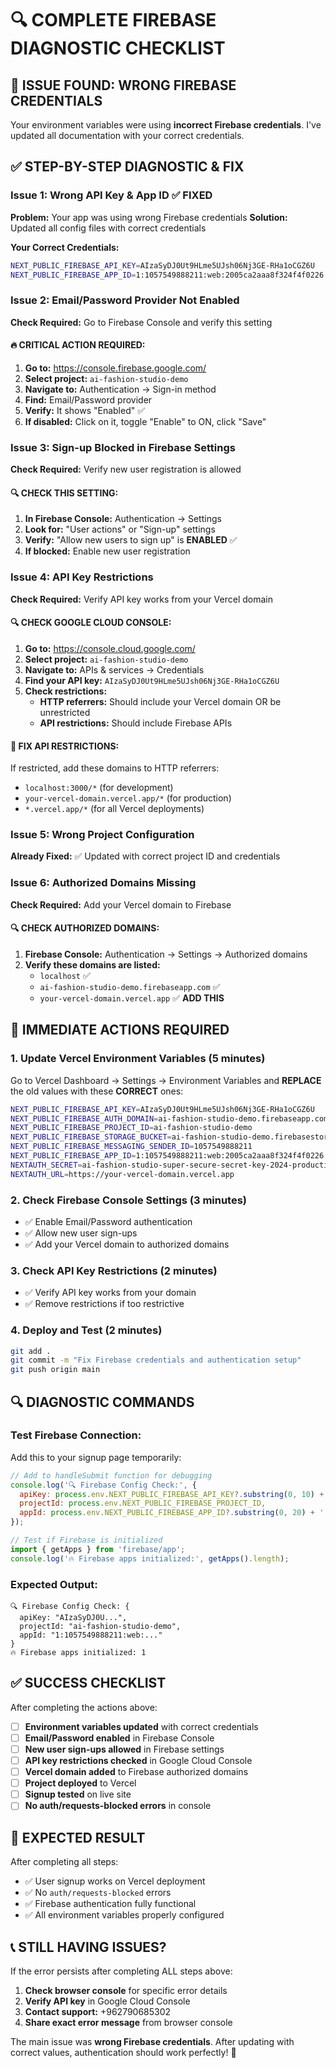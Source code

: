 # 🔍 COMPLETE FIREBASE DIAGNOSTIC CHECKLIST

## 🚨 ISSUE FOUND: WRONG FIREBASE CREDENTIALS

Your environment variables were using **incorrect Firebase credentials**. I've updated all documentation with your correct credentials.

## ✅ STEP-BY-STEP DIAGNOSTIC & FIX

### **Issue 1: Wrong API Key & App ID** ✅ FIXED
**Problem:** Your app was using wrong Firebase credentials
**Solution:** Updated all config files with correct credentials

**Your Correct Credentials:**
```bash
NEXT_PUBLIC_FIREBASE_API_KEY=AIzaSyDJ0Ut9HLme5UJsh06Nj3GE-RHa1oCGZ6U
NEXT_PUBLIC_FIREBASE_APP_ID=1:1057549888211:web:2005ca2aaa8f324f4f0226
```

### **Issue 2: Email/Password Provider Not Enabled**
**Check Required:** Go to Firebase Console and verify this setting

#### 🔥 CRITICAL ACTION REQUIRED:
1. **Go to:** https://console.firebase.google.com/
2. **Select project:** `ai-fashion-studio-demo`
3. **Navigate to:** Authentication → Sign-in method
4. **Find:** Email/Password provider
5. **Verify:** It shows "Enabled" ✅
6. **If disabled:** Click on it, toggle "Enable" to ON, click "Save"

### **Issue 3: Sign-up Blocked in Firebase Settings**
**Check Required:** Verify new user registration is allowed

#### 🔍 CHECK THIS SETTING:
1. **In Firebase Console:** Authentication → Settings
2. **Look for:** "User actions" or "Sign-up" settings
3. **Verify:** "Allow new users to sign up" is **ENABLED** ✅
4. **If blocked:** Enable new user registration

### **Issue 4: API Key Restrictions**
**Check Required:** Verify API key works from your Vercel domain

#### 🔍 CHECK GOOGLE CLOUD CONSOLE:
1. **Go to:** https://console.cloud.google.com/
2. **Select project:** `ai-fashion-studio-demo`
3. **Navigate to:** APIs & services → Credentials
4. **Find your API key:** `AIzaSyDJ0Ut9HLme5UJsh06Nj3GE-RHa1oCGZ6U`
5. **Check restrictions:**
   - **HTTP referrers:** Should include your Vercel domain OR be unrestricted
   - **API restrictions:** Should include Firebase APIs

#### 🔧 FIX API RESTRICTIONS:
If restricted, add these domains to HTTP referrers:
- `localhost:3000/*` (for development)
- `your-vercel-domain.vercel.app/*` (for production)
- `*.vercel.app/*` (for all Vercel deployments)

### **Issue 5: Wrong Project Configuration**
**Already Fixed:** ✅ Updated with correct project ID and credentials

### **Issue 6: Authorized Domains Missing**
**Check Required:** Add your Vercel domain to Firebase

#### 🔍 CHECK AUTHORIZED DOMAINS:
1. **Firebase Console:** Authentication → Settings → Authorized domains
2. **Verify these domains are listed:**
   - `localhost` ✅
   - `ai-fashion-studio-demo.firebaseapp.com` ✅
   - `your-vercel-domain.vercel.app` ✅ **ADD THIS**

## 🎯 IMMEDIATE ACTIONS REQUIRED

### **1. Update Vercel Environment Variables** (5 minutes)
Go to Vercel Dashboard → Settings → Environment Variables and **REPLACE** the old values with these **CORRECT** ones:

```bash
NEXT_PUBLIC_FIREBASE_API_KEY=AIzaSyDJ0Ut9HLme5UJsh06Nj3GE-RHa1oCGZ6U
NEXT_PUBLIC_FIREBASE_AUTH_DOMAIN=ai-fashion-studio-demo.firebaseapp.com
NEXT_PUBLIC_FIREBASE_PROJECT_ID=ai-fashion-studio-demo
NEXT_PUBLIC_FIREBASE_STORAGE_BUCKET=ai-fashion-studio-demo.firebasestorage.app
NEXT_PUBLIC_FIREBASE_MESSAGING_SENDER_ID=1057549888211
NEXT_PUBLIC_FIREBASE_APP_ID=1:1057549888211:web:2005ca2aaa8f324f4f0226
NEXTAUTH_SECRET=ai-fashion-studio-super-secure-secret-key-2024-production
NEXTAUTH_URL=https://your-vercel-domain.vercel.app
```

### **2. Check Firebase Console Settings** (3 minutes)
- ✅ Enable Email/Password authentication
- ✅ Allow new user sign-ups
- ✅ Add your Vercel domain to authorized domains

### **3. Check API Key Restrictions** (2 minutes)
- ✅ Verify API key works from your domain
- ✅ Remove restrictions if too restrictive

### **4. Deploy and Test** (2 minutes)
```bash
git add .
git commit -m "Fix Firebase credentials and authentication setup"
git push origin main
```

## 🔍 DIAGNOSTIC COMMANDS

### **Test Firebase Connection:**
Add this to your signup page temporarily:

```javascript
// Add to handleSubmit function for debugging
console.log('🔍 Firebase Config Check:', {
  apiKey: process.env.NEXT_PUBLIC_FIREBASE_API_KEY?.substring(0, 10) + '...',
  projectId: process.env.NEXT_PUBLIC_FIREBASE_PROJECT_ID,
  appId: process.env.NEXT_PUBLIC_FIREBASE_APP_ID?.substring(0, 20) + '...',
});

// Test if Firebase is initialized
import { getApps } from 'firebase/app';
console.log('🔥 Firebase apps initialized:', getApps().length);
```

### **Expected Output:**
```
🔍 Firebase Config Check: {
  apiKey: "AIzaSyDJ0U...",
  projectId: "ai-fashion-studio-demo", 
  appId: "1:1057549888211:web:..."
}
🔥 Firebase apps initialized: 1
```

## ✅ SUCCESS CHECKLIST

After completing the actions above:

- [ ] **Environment variables updated** with correct credentials
- [ ] **Email/Password enabled** in Firebase Console
- [ ] **New user sign-ups allowed** in Firebase settings
- [ ] **API key restrictions checked** in Google Cloud Console
- [ ] **Vercel domain added** to Firebase authorized domains
- [ ] **Project deployed** to Vercel
- [ ] **Signup tested** on live site
- [ ] **No auth/requests-blocked errors** in console

## 🎉 EXPECTED RESULT

After completing all steps:
- ✅ User signup works on Vercel deployment
- ✅ No `auth/requests-blocked` errors
- ✅ Firebase authentication fully functional
- ✅ All environment variables properly configured

## 📞 STILL HAVING ISSUES?

If the error persists after completing ALL steps above:

1. **Check browser console** for specific error details
2. **Verify API key** in Google Cloud Console
3. **Contact support:** +962790685302
4. **Share exact error message** from browser console

The main issue was **wrong Firebase credentials**. After updating with correct values, authentication should work perfectly! 🚀
